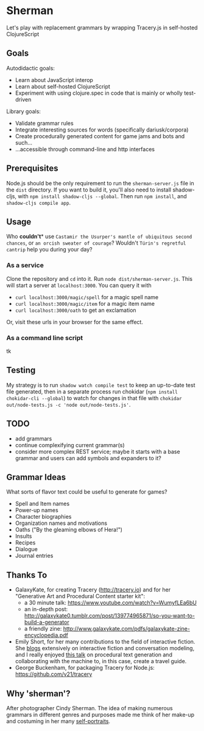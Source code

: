 
# Sherman

Let's play with replacement grammars by wrapping Tracery.js in self-hosted ClojureScript

## Goals

Autodidactic goals:
* Learn about JavaScript interop 
* Learn about self-hosted ClojureScript
* Experiment with using clojure.spec in code that is mainly or wholly test-driven

Library goals:
* Validate grammar rules
* Integrate interesting sources for words (specifically dariusk/corpora)
* Create procedurally generated content for game jams and bots and such...
* ...accessible through command-line and http interfaces

## Prerequisites

Node.js should be the only requirement to run the `sherman-server.js` file in the `dist` directory. If you want to build it, you'll also need to install shadow-cljs, with `npm install shadow-cljs --global`. Then run `npm install`, and `shadow-cljs compile app`. 

## Usage

Who **couldn't*** use `Castamir the Usurper's mantle of ubiquitous second chances`, or `an orcish sweater of courage`? Wouldn't `Túrin's regretful cantrip` help you during your day?

### As a service

Clone the repository and `cd` into it. Run `node dist/sherman-server.js`. This will start a server at `localhost:3000`. You can query it with

* `curl localhost:3000/magic/spell` for a magic spell name
* `curl localhost:3000/magic/item` for a magic item name
* `curl localhost:3000/oath` to get an exclamation

Or, visit these urls in your browser for the same effect.

### As a command line script

tk

## Testing

My strategy is to run `shadow watch compile test` to keep an up-to-date test file generated, then in a separate process run chokidar (`npm install chokidar-cli --global`) to watch for changes in that file with `chokidar out/node-tests.js -c 'node out/node-tests.js'`.

## TODO

+ add grammars
+ continue complexifying current grammar(s)
+ consider more complex REST service; maybe it starts with a base grammar and users can add symbols and expanders to it?

## Grammar Ideas

What sorts of flavor text could be useful to generate for games? 

* Spell and Item names
* Power-up names
* Character biographies
* Organization names and motivations
* Oaths ("By the gleaming elbows of Hera!")
* Insults
* Recipes
* Dialogue
* Journal entries

## Thanks To

* GalaxyKate, for creating Tracery (http://tracery.io) and for her "Generative Art and Procedural Content starter kit":
  + a 30 minute talk: https://www.youtube.com/watch?v=WumyfLEa6bU
  + an in-depth post: http://galaxykate0.tumblr.com/post/139774965871/so-you-want-to-build-a-generator
  + a friendly zine: http://www.galaxykate.com/pdfs/galaxykate-zine-encyclopedia.pdf
* Emily Short, for her many contributions to the field of interactive fiction. She [blogs](https://emshort.blog/) extensively on interactive fiction and conversation modeling, and I really enjoyed [this talk](https://www.youtube.com/watch?v=narjui3em1k) on procedural text generation and collaborating with the machine to, in this case, create a travel guide.
* George Buckenham, for packaging Tracery for Node.js: https://github.com/v21/tracery


## Why 'sherman'?

After photographer Cindy Sherman. The idea of making numerous grammars in different genres and purposes made me think of her make-up and costuming in her many [self-portraits](https://www.google.com/search?as_st=y&tbm=isch&as_q=cindy+sherman+self-portraits).
